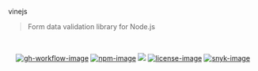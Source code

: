 vinejs
> Form data validation library for Node.js

<br />

<div align="center">

[![gh-workflow-image]][gh-workflow-url] [![npm-image]][npm-url] ![][typescript-image] [![license-image]][license-url] [![snyk-image]][snyk-url]

</div>

[gh-workflow-image]: https://img.shields.io/github/workflow/status/vinejs/vinejs/test?style=for-the-badge
[gh-workflow-url]: https://github.com/vinejs/vinejs/actions/workflows/test.yml "Github action"

[npm-image]: https://img.shields.io/npm/v/vinejs/latest.svg?style=for-the-badge&logo=npm
[npm-url]: https://www.npmjs.com/package/vinejs/v/latest "npm"

[typescript-image]: https://img.shields.io/badge/Typescript-294E80.svg?style=for-the-badge&logo=typescript

[license-url]: LICENSE.md
[license-image]: https://img.shields.io/github/license/vinejs/vinejs?style=for-the-badge

[snyk-image]: https://img.shields.io/snyk/vulnerabilities/github/vinejs/vinejs?label=Snyk%20Vulnerabilities&style=for-the-badge
[snyk-url]: https://snyk.io/test/github/vinejs/vinejs?targetFile=package.json "snyk"
